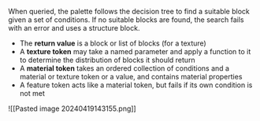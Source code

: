 When queried, the palette follows the decision tree to find a suitable block given a set of conditions. If no suitable blocks are found, the search fails with an error and uses a structure block.
- The **return value** is a block or list of blocks (for a texture)
- A **texture token** may take a named parameter and apply a function to it to determine the distribution of blocks it should return
- A **material token** takes an ordered collection of conditions and a material or texture token or a value, and contains material properties
- A feature token acts like a material token, but fails if its own condition is not met

![[Pasted image 20240419143155.png]]